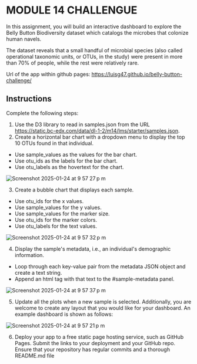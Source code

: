 # MODULE 14 CHALLENGUE 

In this assignment, you will build an interactive dashboard to explore the Belly Button Biodiversity dataset which catalogs the microbes that colonize human navels.

The dataset reveals that a small handful of microbial species (also called operational taxonomic units, or OTUs, in the study) were present in more than 70% of people, while the rest were relatively rare.

Url of the app within github pages: https://luisg47.github.io/belly-button-challenge/


## Instructions

Complete the following steps:

1. Use the D3 library to read in samples.json from the URL https://static.bc-edx.com/data/dl-1-2/m14/lms/starter/samples.json.
2. Create a horizontal bar chart with a dropdown menu to display the top 10 OTUs found in that individual.
+ Use sample_values as the values for the bar chart.
+ Use otu_ids as the labels for the bar chart.
+ Use otu_labels as the hovertext for the chart.

![Screenshot 2025-01-24 at 9 57 27 p m](https://github.com/user-attachments/assets/874f2efc-315e-4a5e-a13c-a82fe8ff95f8)

3. Create a bubble chart that displays each sample.

+ Use otu_ids for the x values.
+ Use sample_values for the y values.
+ Use sample_values for the marker size.
+ Use otu_ids for the marker colors.
+ Use otu_labels for the text values.

![Screenshot 2025-01-24 at 9 57 32 p m](https://github.com/user-attachments/assets/79b9f073-aaa0-40bf-8a5e-560b13bc6a2e)

4. Display the sample's metadata, i.e., an individual's demographic information.

+ Loop through each key-value pair from the metadata JSON object and create a text string.
+ Append an html tag with that text to the #sample-metadata panel.

![Screenshot 2025-01-24 at 9 57 37 p m](https://github.com/user-attachments/assets/4b75c750-c32d-49c3-8b93-938201752ced)

5. Update all the plots when a new sample is selected. Additionally, you are welcome to create any layout that you would like for your dashboard. An example dashboard is shown as follows:

![Screenshot 2025-01-24 at 9 57 21 p m](https://github.com/user-attachments/assets/eb09f5cb-dbde-433f-b497-6c5bb1eddce0)





6. Deploy your app to a free static page hosting service, such as GitHub Pages. Submit the links to your deployment and your GitHub repo. Ensure that your repository has regular commits and a thorough README.md file

